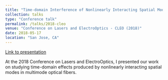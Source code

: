 ```yaml
---
title: "Time-domain Interference of Nonlinearly Interacting Spatial Modes in a GRIN Multimode Fiber"
collection: talks
type: "Conference talk"
permalink: /talks/2018-cleo
venue: "Conference on Lasers and ElectroOptics - CLEO (2018)"
date: 2018-05-17
location: "San Jose, CA"
---
```


[Link to presentation](https://drive.google.com/file/d/1INIFfeyJsGLYMuWUD0gVLpKBF_dCa2j_/view?usp=sharing)

At the 2018 Conference on Lasers and ElectroOptics, I presented our work on studying time-domain effects produced by nonlinearly interacting spatial modes in multimode optical fibers.